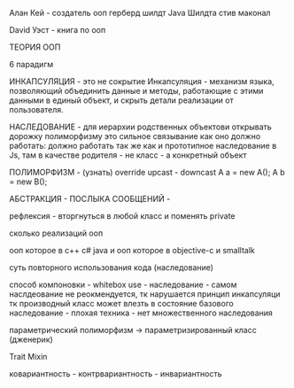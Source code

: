 Алан Кей - создатель ооп
герберд шилдт Java Шилдта
стив маконал 

David Уэст - книга по ооп

ТЕОРИЯ ООП

6 парадигм

ИНКАПСУЛЯЦИЯ - это не сокрытие
Инкапсуляция - механизм
языка, позволяющий
объединить данные и
методы, работающие с
этими данными в единый
объект, и скрыть детали
реализации от
пользователя.

НАСЛЕДОВАНИЕ - для иерархии родственных объектови открывать дорожку полиморфизму
это сильное связывание
как оно должно работать: должно работать так же как и прототипное наследование в Js, там в качестве родителя - не класс - а конкретный объект

ПОЛИМОРФИЗМ - (узнать)
override 
upcast - downcast
A a = new A();
A b = new B();

АБСТРАКЦИЯ - 
ПОСЛЫКА СООБЩЕНИЙ - 



рефлексия - вторгнуться в любой класс и поменять private

сколько реализаций ооп

ооп которое в с++ c# java и ооп которое в objective-c и smalltalk

суть повторного использования кода (наследование)

способ компоновки - whitebox use - наследование - самом наслдеование не реокмендуется, тк нарушается принцип инкапсуляци тк производный класс может влезть в состояние базового
наследование - плохая техника - нет множественного наследования

параметрический полиморфизм -> параметризированный класс (дженерик)

Trait Mixin 

ковариантность - контрвариантность - инвариантность














